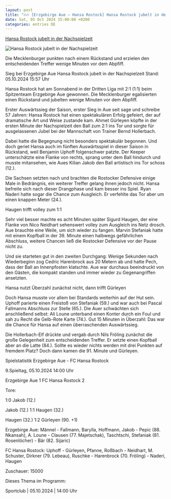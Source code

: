 ```yaml
---
layout: post
title: "🔥🔥 [Erzgebirge Aue – Hansa Rostock] Hansa Rostock jubelt in der Nachspielzeit"
date: Sat, 05 Oct 2024 15:00:00 +0200
categories: entries DE
---
```

[Hansa Rostock jubelt in der Nachspielzeit](https://www.sportschau.de/regional/ndr/ndr-sieg-in-aue-hansa-rostock-jubelt-in-der-nachspielzeit-100.html)

![Hansa Rostock jubelt in der Nachspielzeit](https://images.sportschau.de/image/09d1f616-620e-4bbd-bca7-0344dab54911/AAABkl0yVOs/AAABkZLhkrw/16x9-1280/ndr-rostocks-spieler-bejubeln-einen-treffer-136.jpg)

Die Mecklenburger punkten nach einem Rückstand und erzielen den entscheidenden Treffer wenige Minuten vor dem Abpfiff.

Sieg bei Erzgebirge Aue Hansa Rostock jubelt in der Nachspielzeit Stand: 05.10.2024 15:57 Uhr

Hansa Rostock hat am Sonnabend in der Dritten Liga mit 2:1 (1:1) beim Spitzenteam Erzgebirge Aue gewonnen. Die Mecklenburger egalisierten einen Rückstand und jubelten wenige Minuten vor dem Abpfiff.

Erster Auswärtssieg der Saison, erster Sieg in Aue seit sage und schreibe 57 Jahren: Hansa Rostock hat einen spektakulären Erfolg gefeiert, der auf dramatische Art und Weise zustande kam. Ahmet Gürleyen köpfte in der ersten Minute der Nachspielzeit den Ball zum 2:1 ins Tor und sorgte für ausgelassenen Jubel bei der Mannschaft von Trainer Bernd Hollerbach.

Dabei hatte die Begegnung nicht besonders spektakulär begonnen. Und doch geriet Hansa auch im fünften Auswärtsspiel in dieser Saison in Rückstand, weil Benjamin Uphoff folgenschwer patzte. Der Keeper unterschätzte eine Flanke von rechts, sprang unter dem Ball hindurch und musste mitansehen, wie Aues Kilian Jakob den Ball artistisch ins Tor schoss (12.).

Die Sachsen setzten nach und brachten die Rostocker Defensive einige Male in Bedrängnis, ein weiterer Treffer gelang ihnen jedoch nicht. Hansa befreite sich nach dieser Drangphase und kam besser ins Spiel. Ryan Naderi hatte sogar die Chance zum Ausgleich. Er verfehlte das Tor aber um einen knappen Meter (24.).

Haugen trifft volley zum 1:1

Sehr viel besser machte es acht Minuten später Sigurd Haugen, der eine Flanke von Nico Neidhart sehenswert volley zum Ausgleich ins Netz drosch. Aue brauchte eine Weile, um sich wieder zu fangen. Marvin Stefaniak hatte mit einem Kopfball in der 39. Minute einen halbwegs gefährlichen Abschluss, weitere Chancen ließ die Rostocker Defensive vor der Pause nicht zu.

Und sie starteten gut in den zweiten Durchgang: Wenige Sekunden nach Wiederbeginn zog Cedric Harenbrock aus 20 Metern ab und hatte Pech, dass der Ball an Innenpfosten klatschte. Aue war durchaus beeindruckt von den Gästen, die kompakt standen und immer wieder zu Gegenangriffen ansetzten.

Hansa nutzt Überzahl zunächst nicht, dann trifft Gürleyen

Doch Hansa musste vor allem bei Standards weiterhin auf der Hut sein. Uphoff parierte einen Freistoß von Stefaniak (59.) und war auch bei Pascal Fallmanns Abschluss zur Stelle (65.). Die Auer schwächten sich anschließend selbst: Ali Loune unterband einen Konter durch ein Foul und sah zu Recht die Gelb-Rote Karte (74.). Gut 15 Minuten in Überzahl: Das war die Chance für Hansa auf einen überraschenden Auswärtssieg.

Die Hollerbach-Elf drückte und vergab durch Nils Fröling zunächst die große Gelegenheit zum entscheidenden Treffer. Er setzte einen Kopfball aber an die Latte (84.). Sollte es wieder nichts werden mit drei Punkten auf fremdem Platz? Doch dann kamen die 91. Minute und Gürleyen.

Spielstatistik Erzgebirge Aue - FC Hansa Rostock

9.Spieltag, 05.10.2024 14:00 Uhr

Erzgebirge Aue 1 FC Hansa Rostock 2

Tore:

1:0 Jakob (12.)

Jakob (12.) 1:1 Haugen (32.)

Haugen (32.) 1:2 Gürleyen (90. +1)

Erzgebirge Aue: Männel - Fallmann, Barylla, Hoffmann, Jakob - Pepic (88. Nkansah), A. Loune - Clausen (77. Majetschak), Taschtschi, Stefaniak (81. Rosenlöcher) - Bär (82. Sijaric)

FC Hansa Rostock: Uphoff - Gürleyen, Pfanne, Roßbach - Neidhart, M. Schuster, Dirkner (79. Lebeau), Ruschke - Harenbrock (70. Fröling) - Naderi, Haugen

Zuschauer: 15000

Dieses Thema im Programm:

Sportclub | 05.10.2024 | 14:00 Uhr


